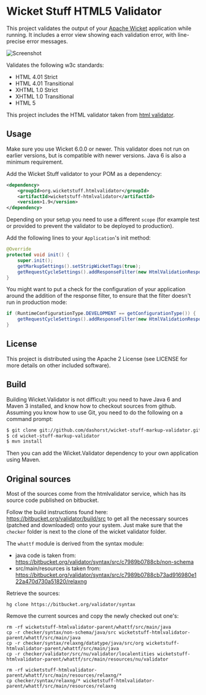 Wicket Stuff HTML5 Validator
============================

This project validates the output of your [Apache Wicket](http://wicket.apache.org)
application while running. It includes a error view showing each validation error,
with line-precise error messages.

<img src="https://raw.github.com/dashorst/wicket-stuff-markup-validator/gh-pages/images/screen1.png" alt="Screenshot" title="Screenshot of a validation error" maxwidth="854px" />

Validates the following w3c standards:

 * HTML 4.01 Strict
 * HTML 4.01 Transitional
 * XHTML 1.0 Strict
 * XHTML 1.0 Transitional
 * HTML 5

This project includes the HTML validator taken from [html
validator](http://validator.nu).

Usage
-----

Make sure you use Wicket 6.0.0 or newer. This validator does not run on earlier versions, but is compatible with newer versions. Java 6 is also a minimum requirement.

Add the Wicket Stuff validator to your POM as a dependency:

```xml
<dependency>
    <groupId>org.wicketstuff.htmlvalidator</groupId>
    <artifactId>wicketstuff-htmlvalidator</artifactId>
    <version>1.9</version>
</dependency>
```

Depending on your setup you need to use a different `scope` (for example test
or provided to prevent the validator to be deployed to production).

Add the following lines to your `Application`'s init method:

```java
@Override
protected void init() {
    super.init();
    getMarkupSettings().setStripWicketTags(true);
    getRequestCycleSettings().addResponseFilter(new HtmlValidationResponseFilter());
}
```

You might want to put a check for the configuration of your application 
around the addition of the response filter, to ensure that the filter doesn't run
in production mode:

```java
if (RuntimeConfigurationType.DEVELOPMENT == getConfigurationType()) {
    getRequestCycleSettings().addResponseFilter(new HtmlValidationResponseFilter());
}
```

License
-------

This project is distributed using the Apache 2 License (see LICENSE for more details
on other included software).

Build
-----

Building Wicket.Validator is not difficult: you need to have Java 6 and Maven 3 installed, 
and know how to checkout sources from github. Assuming you know how to use Git, you need 
to do the following on a command prompt:

```bash
$ git clone git://github.com/dashorst/wicket-stuff-markup-validator.git
$ cd wicket-stuff-markup-validator
$ mvn install
```

Then you can add the Wicket.Validator dependency to your own application using Maven.

Original sources
----------------

Most of the sources come from the htmlvalidator service, which has
its source code published on bitbucket.

Follow the build instructions found here: https://bitbucket.org/validator/build/src
to get all the necessary sources (patched and downloaded) onto your system.
Just make sure that the `checker` folder is next to the clone of the wicket validator folder.


The `whattf` module is derived from the syntax module:

* java code is taken from: https://bitbucket.org/validator/syntax/src/c7989b0788cb/non-schema
* src/main/resources is taken from: https://bitbucket.org/validator/syntax/src/c7989b0788cb73ad916980e122a470d730a51820/relaxng

Retrieve the sources:

    hg clone https://bitbucket.org/validator/syntax

Remove the current sources and copy the newly checked out one's:

    rm -rf wicketstuff-htmlvalidator-parent/whattf/src/main/java
    cp -r checker/syntax/non-schema/java/src wicketstuff-htmlvalidator-parent/whattf/src/main/java
    cp -r checker/syntax/relaxng/datatype/java/src/org wicketstuff-htmlvalidator-parent/whattf/src/main/java
    cp -r checker/validator/src/nu/validator/localentities wicketstuff-htmlvalidator-parent/whattf/src/main/resources/nu/validator
    
    rm -rf wicketstuff-htmlvalidator-parent/whattf/src/main/resources/relaxng/*
    cp checker/syntax/relaxng/* wicketstuff-htmlvalidator-parent/whattf/src/main/resources/relaxng

